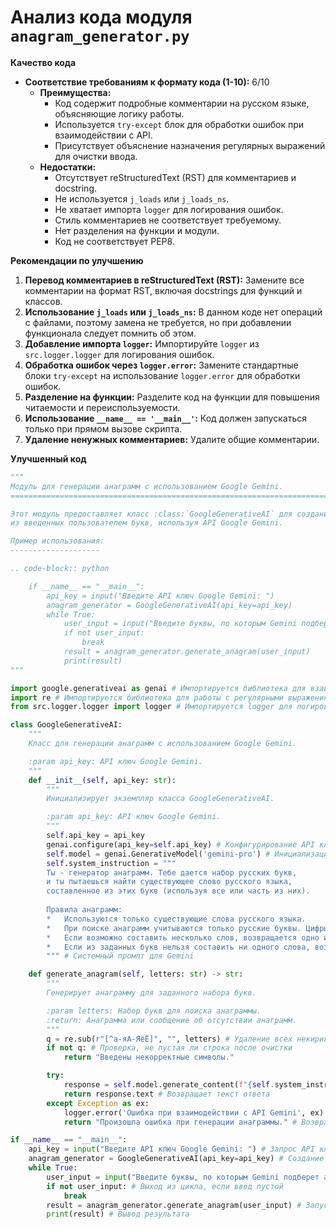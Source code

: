 # Анализ кода модуля `anagram_generator.py`

**Качество кода**

-  **Соответствие требованиям к формату кода (1-10):** 6/10
    -   **Преимущества:**
        -   Код содержит подробные комментарии на русском языке, объясняющие логику работы.
        -   Используется `try-except` блок для обработки ошибок при взаимодействии с API.
        -   Присутствует объяснение назначения регулярных выражений для очистки ввода.
    -   **Недостатки:**
        -   Отсутствует reStructuredText (RST) для комментариев и docstring.
        -   Не используется `j_loads` или `j_loads_ns`.
        -   Не хватает импорта `logger` для логирования ошибок.
        -   Стиль комментариев не соответствует требуемому.
        -   Нет разделения на функции и модули.
        -   Код не соответствует PEP8.

**Рекомендации по улучшению**

1.  **Перевод комментариев в reStructuredText (RST):** Замените все комментарии на формат RST, включая docstrings для функций и классов.
2.  **Использование `j_loads` или `j_loads_ns`:**  В данном коде нет операций с файлами, поэтому замена не требуется, но при добавлении функционала следует помнить об этом.
3.  **Добавление импорта `logger`:** Импортируйте `logger` из `src.logger.logger` для логирования ошибок.
4.  **Обработка ошибок через `logger.error`:** Замените стандартные блоки `try-except` на использование `logger.error` для обработки ошибок.
5.  **Разделение на функции:** Разделите код на функции для повышения читаемости и переиспользуемости.
6.  **Использование `__name__ == '__main__'`:** Код должен запускаться только при прямом вызове скрипта.
7.  **Удаление ненужных комментариев:** Удалите общие комментарии.

**Улучшенный код**

```python
"""
Модуль для генерации анаграмм с использованием Google Gemini.
=========================================================================================

Этот модуль предоставляет класс :class:`GoogleGenerativeAI` для создания анаграмм
из введенных пользователем букв, используя API Google Gemini.

Пример использования:
--------------------

.. code-block:: python

    if __name__ == "__main__":
        api_key = input("Введите API ключ Google Gemini: ")
        anagram_generator = GoogleGenerativeAI(api_key=api_key)
        while True:
            user_input = input("Введите буквы, по которым Gemini подберет анаграмму: ")
            if not user_input:
                break
            result = anagram_generator.generate_anagram(user_input)
            print(result)
"""

import google.generativeai as genai # Импортируется библиотека для взаимодействия с Gemini.
import re # Импортируется библиотека для работы с регулярными выражениями.
from src.logger.logger import logger # Импортируется logger для логирования ошибок. # Добавлен импорт logger

class GoogleGenerativeAI:
    """
    Класс для генерации анаграмм с использованием Google Gemini.

    :param api_key: API ключ Google Gemini.
    """
    def __init__(self, api_key: str):
        """
        Инициализирует экземпляр класса GoogleGenerativeAI.

        :param api_key: API ключ Google Gemini.
        """
        self.api_key = api_key
        genai.configure(api_key=self.api_key) # Конфигурирование API ключа
        self.model = genai.GenerativeModel('gemini-pro') # Инициализация модели Gemini Pro
        self.system_instruction = """
        Ты - генератор анаграмм. Тебе дается набор русских букв,
        и ты пытаешься найти существующее слово русского языка,
        составленное из этих букв (используя все или часть из них).
        
        Правила анаграмм:
        *   Используются только существующие слова русского языка.
        *   При поиске анаграмм учитываются только русские буквы. Цифры и другие символы игнорируются.
        *   Если возможно составить несколько слов, возвращается одно из них.
        *   Если из заданных букв нельзя составить ни одного слова, возвращается сообщение "Нет анаграмм".
        """ # Системный промпт для Gemini

    def generate_anagram(self, letters: str) -> str:
        """
        Генерирует анаграмму для заданного набора букв.

        :param letters: Набор букв для поиска анаграммы.
        :return: Анаграмма или сообщение об отсутствии анаграмм.
        """
        q = re.sub(r"[^а-яА-ЯёЁ]", "", letters) # Удаление всех некириллических символов
        if not q: # Проверка, не пустая ли строка после очистки
            return "Введены некорректные символы."

        try:
            response = self.model.generate_content(f"{self.system_instruction} Найди анаграмму для букв: {q}") # Отправляет запрос модели Gemini
            return response.text # Возвращает текст ответа
        except Exception as ex:
            logger.error('Ошибка при взаимодействии с API Gemini', ex) # Запись ошибки в лог
            return "Произошла ошибка при генерации анаграммы." # Возвращает сообщение об ошибке

if __name__ == "__main__":
    api_key = input("Введите API ключ Google Gemini: ") # Запрос API ключа
    anagram_generator = GoogleGenerativeAI(api_key=api_key) # Создание экземпляра класса
    while True:
        user_input = input("Введите буквы, по которым Gemini подберет анаграмму: ") # Запрос букв для анаграммы
        if not user_input: # Выход из цикла, если ввод пустой
            break
        result = anagram_generator.generate_anagram(user_input) # Запуск поиска анаграммы
        print(result) # Вывод результата

```